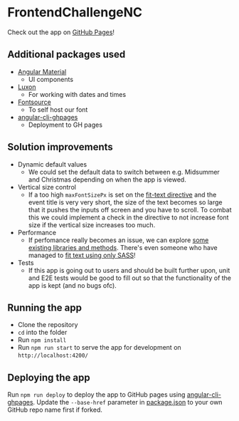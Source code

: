 # FrontendChallengeNC

Check out the app on [GitHub Pages](https://fleptheflabbergasted.github.io/FrontendChallengeNC/)!

## Additional packages used

- [Angular Material](https://material.angular.io/)
  - UI components
- [Luxon](https://github.com/moment/luxon#readme)
  - For working with dates and times
- [Fontsource](https://fontsource.org/docs/getting-started/introduction)
  - To self host our font
- [angular-cli-ghpages](https://github.com/angular-schule/angular-cli-ghpages/#readme)
  - Deployment to GH pages

## Solution improvements

- Dynamic default values
  - We could set the default data to switch between e.g. Midsummer and Christmas depending on when
    the app is viewed.
- Vertical size control
  - If a too high `maxFontSizePx` is set on the
    [fit-text directive](src/app/directives/fit-text.directive.ts) and the event title is very very
    short, the size of the text becomes so large that it pushes the inputs off screen and you have
    to scroll. To combat this we could implement a check in the directive to not increase font size
    if the vertical size increases too much.
- Performance
  - If perfomance really becomes an issue, we can explore
    [some existing libraries and methods](https://css-tricks.com/fitting-text-to-a-container/).
    There's even someone who have managed to
    [fit text using only SASS](https://piccalil.li/blog/riffing-on-the-latest-css-fit-text-approach/)!
- Tests
  - If this app is going out to users and should be built further upon, unit and E2E tests would be
    good to fill out so that the functionality of the app is kept (and no bugs ofc).

## Running the app

- Clone the repository
- `cd` into the folder
- Run `npm install`
- Run `npm run start` to serve the app for development on `http://localhost:4200/`

## Deploying the app

Run `npm run deploy` to deploy the app to GitHub pages using
[angular-cli-ghpages](https://www.npmjs.com/package/angular-cli-ghpages). Update the `--base-href`
parameter in [package.json](./package.json) to your own GitHub repo name first if forked.
